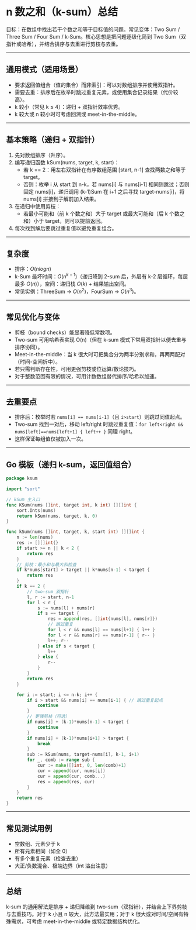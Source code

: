 # n 数之和（k-sum）总结

目标：在数组中找出若干个数之和等于目标值的问题。常见变体：Two Sum / Three Sum / Four Sum / k-Sum。核心思想是把问题逐级化简到 Two Sum（双指针或哈希），并结合排序与去重进行剪枝与去重。

---

## 通用模式（适用场景）

- 要求返回值组合（值的集合）而非索引：可以对数组排序并使用双指针。
- 需要去重：排序后在枚举时跳过重复元素，或使用集合记录结果（代价较高）。
- k 较小（常见 k ≤ 4）：递归 + 双指针效率优秀。
- k 较大或 n 较小时可考虑回溯或 meet-in-the-middle。

---

## 基本策略（递归 + 双指针）

1. 先对数组排序（升序）。
2. 编写递归函数 kSum(nums, target, k, start)：
   - 若 k == 2：用左右双指针在有序数组范围 [start, n-1] 查找两数之和等于 target。
   - 否则：枚举 i 从 start 到 n-k，若 nums[i] 与 nums[i-1] 相同则跳过；否则固定 nums[i]，递归调用 (k-1)Sum 在 i+1 之后寻找 target-nums[i]，将 nums[i] 拼接到子解前加入结果。
3. 在递归中使用剪枝：
   - 若最小可能和（前 k 个数之和）大于 target 或最大可能和（后 k 个数之和）小于 target，则可以提前返回。
4. 每次找到解后要跳过重复值以避免重复组合。

---

## 复杂度

- 排序：$O(n log n)$
- k-Sum 最坏时间：$O(n^{k-1})$（递归降到 2-sum 后，外层有 k-2 层循环，每层最多 $O(n)$），空间：递归栈 $O(k)$ + 结果输出空间。
- 常见实例：ThreeSum -> $O(n^2)$，FourSum -> $O(n^3)$。

---

## 常见优化与变体

- 剪枝（bound checks）能显著降低常数项。
- Two-sum 可用哈希表实现 O(n)（但在 k-sum 模式下常用双指针以便去重与排序协同）。
- Meet-in-the-middle：当 k 很大时可把集合分为两半分别求和，再两两配对（时间-空间折中）。
- 若只需判断存在性，可用更强剪枝或位运算/数论技巧。
- 对于整数范围有限的情况，可用计数数组替代排序/哈希以加速。

---

## 去重要点

- 排序后：枚举时若 `nums[i] == nums[i-1]`（且 `i>start`）则跳过同值起点。
- Two-sum 找到一对后，移动 left/right 时跳过重复值：`for left<right && nums[left]==nums[left+1] { left++ }` 同理 right。
- 这样保证每组值仅被加入一次。

---

## Go 模板（递归 k-sum，返回值组合）

```go
package ksum

import "sort"

// kSum 主入口
func KSum(nums []int, target int, k int) [][]int {
    sort.Ints(nums)
    return kSum(nums, target, k, 0)
}

func kSum(nums []int, target, k, start int) [][]int {
    n := len(nums)
    res := [][]int{}
    if start >= n || k < 2 {
        return res
    }
    // 剪枝：最小和与最大和检查
    if k*nums[start] > target || k*nums[n-1] < target {
        return res
    }
    if k == 2 {
        // two-sum 双指针
        l, r := start, n-1
        for l < r {
            s := nums[l] + nums[r]
            if s == target {
                res = append(res, []int{nums[l], nums[r]})
                // 跳过重复
                for l < r && nums[l] == nums[l+1] { l++ }
                for l < r && nums[r] == nums[r-1] { r-- }
                l++; r--
            } else if s < target {
                l++
            } else {
                r--
            }
        }
        return res
    }

    for i := start; i <= n-k; i++ {
        if i > start && nums[i] == nums[i-1] { // 跳过重复起点
            continue
        }
        // 更强剪枝（可选）
        if nums[i] + (k-1)*nums[n-1] < target {
            continue
        }
        if nums[i] + (k-1)*nums[i+1] > target {
            break
        }
        sub := kSum(nums, target-nums[i], k-1, i+1)
        for _, comb := range sub {
            cur := make([]int, 0, len(comb)+1)
            cur = append(cur, nums[i])
            cur = append(cur, comb...)
            res = append(res, cur)
        }
    }
    return res
}
```

---

## 常见测试用例

- 空数组、元素少于 k
- 所有元素相同（如全 0）
- 有多个重复元素（检查去重）
- 大正/负数混合、极端边界（int 溢出注意）

---

## 总结

k-sum 的通用解法是排序 + 递归降维到 two-sum（双指针），并结合上下界剪枝与去重技巧。对于 k 小且 n 较大，此方法最实用；对于 k 很大或对时间/空间有特殊需求，可考虑 meet-in-the-middle 或特定数据结构优化。
